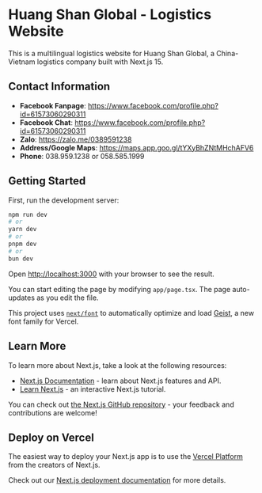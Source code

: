 # Huang Shan Global - Logistics Website

This is a multilingual logistics website for Huang Shan Global, a China-Vietnam logistics company built with Next.js 15.

## Contact Information

- **Facebook Fanpage**: https://www.facebook.com/profile.php?id=61573060290311
- **Facebook Chat**: https://www.facebook.com/profile.php?id=61573060290311
- **Zalo**: https://zalo.me/0389591238
- **Address/Google Maps**: https://maps.app.goo.gl/tYXyBhZNtMHchAFV6
- **Phone**: 038.959.1238 or 058.585.1999

## Getting Started

First, run the development server:

```bash
npm run dev
# or
yarn dev
# or
pnpm dev
# or
bun dev
```

Open [http://localhost:3000](http://localhost:3000) with your browser to see the result.

You can start editing the page by modifying `app/page.tsx`. The page auto-updates as you edit the file.

This project uses [`next/font`](https://nextjs.org/docs/app/building-your-application/optimizing/fonts) to automatically optimize and load [Geist](https://vercel.com/font), a new font family for Vercel.

## Learn More

To learn more about Next.js, take a look at the following resources:

- [Next.js Documentation](https://nextjs.org/docs) - learn about Next.js features and API.
- [Learn Next.js](https://nextjs.org/learn) - an interactive Next.js tutorial.

You can check out [the Next.js GitHub repository](https://github.com/vercel/next.js) - your feedback and contributions are welcome!

## Deploy on Vercel

The easiest way to deploy your Next.js app is to use the [Vercel Platform](https://vercel.com/new?utm_medium=default-template&filter=next.js&utm_source=create-next-app&utm_campaign=create-next-app-readme) from the creators of Next.js.

Check out our [Next.js deployment documentation](https://nextjs.org/docs/app/building-your-application/deploying) for more details.
